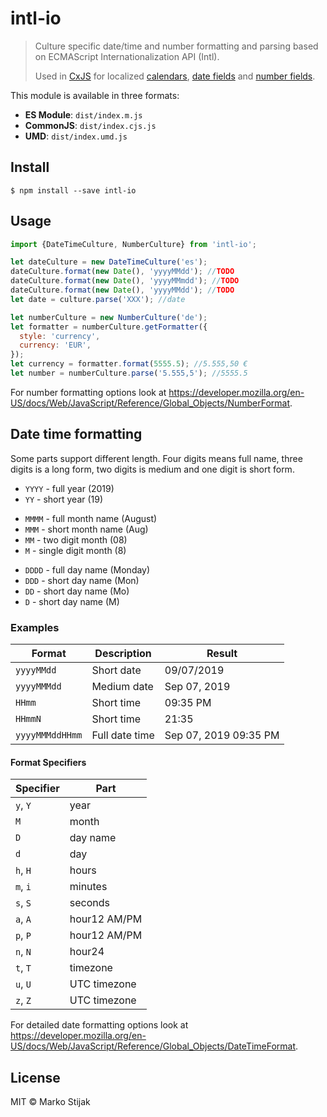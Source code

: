 # intl-io

> Culture specific date/time and number formatting and parsing based on ECMAScript Internationalization API (Intl).
>
> Used in [CxJS](https://cxjs.io/) for localized [calendars](https://docs.cxjs.io/widgets/calendars), [date fields](https://docs.cxjs.io/widgets/date-fields) and [number fields](https://docs.cxjs.io/widgets/number-fields).

This module is available in three formats:

- **ES Module**: `dist/index.m.js`
- **CommonJS**: `dist/index.cjs.js`
- **UMD**: `dist/index.umd.js`

## Install

```
$ npm install --save intl-io
```

## Usage

```js
import {DateTimeCulture, NumberCulture} from 'intl-io';

let dateCulture = new DateTimeCulture('es');
dateCulture.format(new Date(), 'yyyyMMdd'); //TODO
dateCulture.format(new Date(), 'yyyyMMmdd'); //TODO
dateCulture.format(new Date(), 'yyyyMMdd'); //TODO
let date = culture.parse('XXX'); //date

let numberCulture = new NumberCulture('de');
let formatter = numberCulture.getFormatter({
  style: 'currency',
  currency: 'EUR',
});
let currency = formatter.format(5555.5); //5.555,50 €
let number = numberCulture.parse('5.555,5'); //5555.5
```

For number formatting options look at https://developer.mozilla.org/en-US/docs/Web/JavaScript/Reference/Global_Objects/NumberFormat.

## Date time formatting

Some parts support different length. Four digits means full name, three digits is a long form, two digits is medium and one digit is short form.

- `YYYY` - full year (2019)
- `YY` - short year (19)

* `MMMM` - full month name (August)
* `MMM` - short month name (Aug)
* `MM` - two digit month (08)
* `M` - single digit month (8)

- `DDDD` - full day name (Monday)
- `DDD` - short day name (Mon)
- `DD` - short day name (Mo)
- `D` - short day name (M)

### Examples

| Format          | Description    | Result                |
| --------------- | -------------- | --------------------- |
| `yyyyMMdd`      | Short date     | 09/07/2019            |
| `yyyyMMMdd`     | Medium date    | Sep 07, 2019          |
| `HHmm`          | Short time     | 09:35 PM              |
| `HHmmN`         | Short time     | 21:35                 |
| `yyyyMMMddHHmm` | Full date time | Sep 07, 2019 09:35 PM |

#### Format Specifiers

| Specifier | Part         |
| --------- | ------------ |
| `y`, `Y`  | year         |
| `M`       | month        |
| `D`       | day name     |
| `d`       | day          |
| `h`, `H`  | hours        |
| `m`, `i`  | minutes      |
| `s`, `S`  | seconds      |
| `a`, `A`  | hour12 AM/PM |
| `p`, `P`  | hour12 AM/PM |
| `n`, `N`  | hour24       |
| `t`, `T`  | timezone     |
| `u`, `U`  | UTC timezone |
| `z`, `Z`  | UTC timezone |

For detailed date formatting options look at https://developer.mozilla.org/en-US/docs/Web/JavaScript/Reference/Global_Objects/DateTimeFormat.

## License

MIT © Marko Stijak
